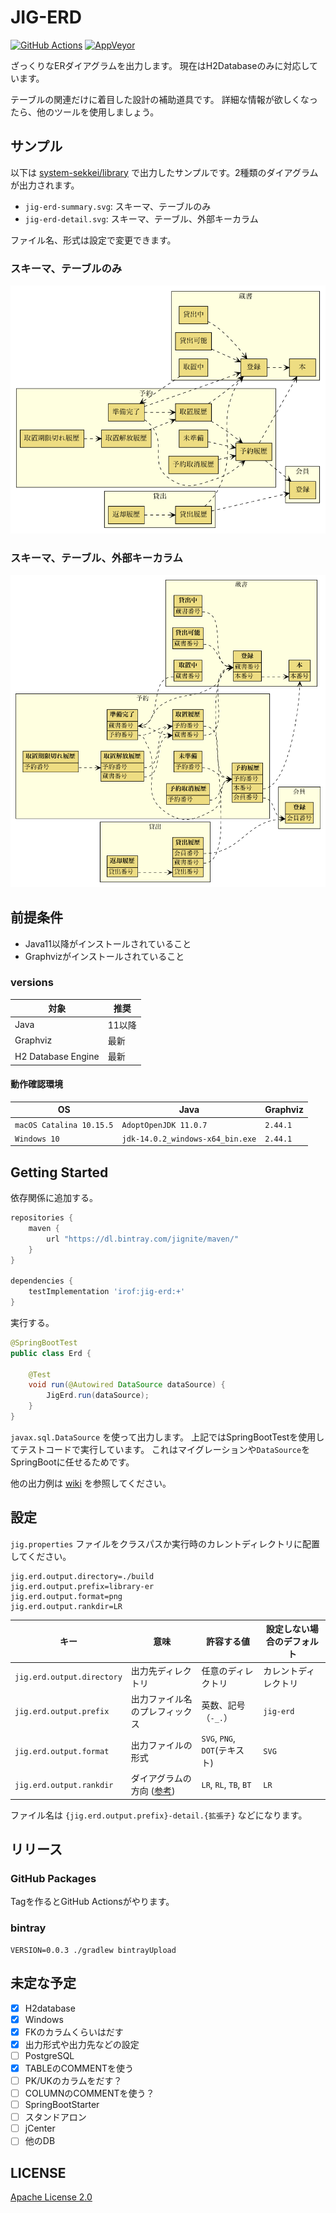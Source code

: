 # JIG-ERD

[![GitHub Actions](https://github.com/irof/jig-erd/workflows/CI/badge.svg)](https://github.com/irof/jig-erd/actions?query=workflow%3ACI)
[![AppVeyor](https://ci.appveyor.com/api/projects/status/805m3sh5reap9pbx/branch/master?svg=true)](https://ci.appveyor.com/project/irof/jig-erd/branch/master)

ざっくりなERダイアグラムを出力します。
現在はH2Databaseのみに対応しています。

テーブルの関連だけに着目した設計の補助道具です。
詳細な情報が欲しくなったら、他のツールを使用しましょう。

## サンプル

以下は [system-sekkei/library](https://github.com/system-sekkei/library) で出力したサンプルです。2種類のダイアグラムが出力されます。

- `jig-erd-summary.svg`: スキーマ、テーブルのみ
- `jig-erd-detail.svg`: スキーマ、テーブル、外部キーカラム

ファイル名、形式は設定で変更できます。

### スキーマ、テーブルのみ
![summary](./document/jig-er-summary.png)

### スキーマ、テーブル、外部キーカラム
![detail](./document/jig-er-detail.png)

## 前提条件

- Java11以降がインストールされていること
- Graphvizがインストールされていること

### versions

|対象 |推奨 |
|----|----|
|Java|11以降|
|Graphviz|最新| 2.44.1 |
|H2 Database Engine|最新| 1.4.200  |

#### 動作確認環境

|OS |Java |Graphviz |
|----|----|----|
|`macOS Catalina 10.15.5`| `AdoptOpenJDK 11.0.7`| `2.44.1` |
|`Windows 10`| `jdk-14.0.2_windows-x64_bin.exe`| `2.44.1` |


## Getting Started

依存関係に追加する。

```groovy
repositories {
    maven {
        url "https://dl.bintray.com/jignite/maven/"
    }
}

dependencies {
    testImplementation 'irof:jig-erd:+'
}
```

実行する。

```java
@SpringBootTest
public class Erd {

    @Test
    void run(@Autowired DataSource dataSource) {
        JigErd.run(dataSource);
    }
}
```

`javax.sql.DataSource` を使って出力します。
上記ではSpringBootTestを使用してテストコードで実行しています。
これはマイグレーションや`DataSource`をSpringBootに任せるためです。

他の出力例は [wiki](https://github.com/irof/jig-erd/wiki) を参照してください。

## 設定

`jig.properties` ファイルをクラスパスか実行時のカレントディレクトリに配置してください。

```properties
jig.erd.output.directory=./build
jig.erd.output.prefix=library-er
jig.erd.output.format=png
jig.erd.output.rankdir=LR
```

|キー|意味|許容する値|設定しない場合のデフォルト|
|----|----|----|----|
|`jig.erd.output.directory` |出力先ディレクトリ|任意のディレクトリ |カレントディレクトリ |
|`jig.erd.output.prefix` |出力ファイル名のプレフィックス |英数、記号（`-_.`） |`jig-erd` |
|`jig.erd.output.format` |出力ファイルの形式 |`SVG`, `PNG`, `DOT`(テキスト) |`SVG` |
|`jig.erd.output.rankdir` |ダイアグラムの方向 ([参考](https://graphviz.org/doc/info/attrs.html#d:rankdir)) |`LR`, `RL`, `TB`, `BT` |`LR` |

ファイル名は `{jig.erd.output.prefix}-detail.{拡張子}` などになります。

## リリース

### GitHub Packages

Tagを作るとGitHub Actionsがやります。

### bintray

```
VERSION=0.0.3 ./gradlew bintrayUpload
```

## 未定な予定

- [x] H2database
- [x] Windows
- [x] FKのカラムくらいはだす
- [x] 出力形式や出力先などの設定
- [ ] PostgreSQL
- [x] TABLEのCOMMENTを使う
- [ ] PK/UKのカラムをだす？
- [ ] COLUMNのCOMMENTを使う？
- [ ] SpringBootStarter
- [ ] スタンドアロン
- [ ] jCenter
- [ ] 他のDB

## LICENSE

[Apache License 2.0](LICENSE)

